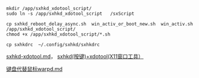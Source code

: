 ```shell
mkdir /app/sxhkd_xdotool_script/
sudo ln -s /app/sxhkd_xdotool_script   /sxScript

cp sxhkd_reboot_delay_async.sh  win_activ_or_boot_new.sh  win_activ.sh  /app/sxhkd_xdotool_script/
chmod +x /app/sxhkd_xdotool_script/*.sh

cp sxhkdrc  ~/.config/sxhkd/sxhkdrc

```


[sxhkd-xdotool.md](http://giteaz:3000/misc/sxhkd-xtotool/src/branch/main/sxhkd-xdotool.md)， [sxhkd(按键)+xdotool(X11窗口工具）](https://blog.csdn.net/hfcaoguilin/article/details/135623440#t0)



[键盘代替鼠标warpd.md](http://giteaz:3000/misc/sxhkd-xtotool/src/branch/main/keyboard_as_mouse--warpd.md)